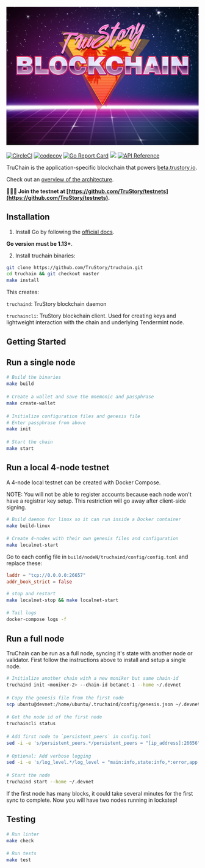 ![logo](./logo.jpg)

[![CircleCI](https://circleci.com/gh/TruStory/truchain.svg?style=svg&circle-token=0cea219dcac9bd6962a057d85c4a319613c6680e)](https://circleci.com/gh/TruStory/truchain)
[![codecov](https://codecov.io/gh/TruStory/truchain/branch/master/graph/badge.svg?token=jh3muAAEBs)](https://codecov.io/gh/TruStory/truchain)
[![Go Report Card](https://goreportcard.com/badge/github.com/trustory/truchain)](https://goreportcard.com/report/github.com/trustory/truchain)
[![](https://tokei.rs/b1/github/XAMPPRocky/tokei)](https://github.com/TruStory/truchain)
[![API Reference](https://godoc.org/github.com/TruStory/truchain/types?status.svg)](https://godoc.org/github.com/TruStory/truchain/types)

TruChain is the application-specific blockchain that powers [beta.trustory.io](https://beta.trustory.io/).

Check out an [overview of the architecture](https://blog.cosmos.network/building-a-decentralized-app-with-cosmos-sdk-3c535cdc6a6a).

**🚀🚀🚀 Join the testnet at [https://github.com/TruStory/testnets](https://github.com/TruStory/testnets).**

## Installation

1. Install Go by following the [official docs](https://golang.org/doc/install). 

**Go version must be 1.13+**.

2. Install truchain binaries:

```sh
git clone https://github.com/TruStory/truchain.git
cd truchain && git checkout master
make install
```

This creates:

`truchaind`: TruStory blockchain daemon

`truchaincli`: TruStory blockchain client. Used for creating keys and lightweight interaction with the chain and underlying Tendermint node.

## Getting Started

## Run a single node

```sh
# Build the binaries
make build

# Create a wallet and save the mnemonic and passphrase
make create-wallet

# Initialize configuration files and genesis file
# Enter passphrase from above
make init

# Start the chain
make start
```

## Run a local 4-node testnet

A 4-node local testnet can be created with Docker Compose.

NOTE: You will not be able to register accounts because each node won't have a registrar key setup. This restriction will go away after client-side signing.

```sh
# Build daemon for linux so it can run inside a Docker container
make build-linux

# Create 4-nodes with their own genesis files and configuration
make localnet-start
```

Go to each config file in `build/nodeN/truchaind/config/config.toml` and replace these:

```toml
laddr = "tcp://0.0.0.0:26657"
addr_book_strict = false
```

```sh
# stop and restart
make localnet-stop && make localnet-start

# Tail logs
docker-compose logs -f
```

## Run a full node

TruChain can be run as a full node, syncing it's state with another node or validator. First follow the instructions above to install and setup a single node.

```sh
# Initialize another chain with a new moniker but same chain-id
truchaind init <moniker-2> --chain-id betanet-1 --home ~/.devnet

# Copy the genesis file from the first node
scp ubuntu@devnet:/home/ubuntu/.truchaind/config/genesis.json ~/.devnet/config/

# Get the node id of the first node
truchaincli status

# Add first node to `persistent_peers` in config.toml
sed -i -e 's/persistent_peers.*/persistent_peers = "[ip_address]:26656"/' ~/.devnet/config/config.toml

# Optional: Add verbose logging
sed -i -e 's/log_level.*/log_level = "main:info,state:info,*:error,app:info,account:info,trubank:info,claim:info,community:info,truslashing:info,trustaking:info"/' ~/.devnet/config/config.toml

# Start the node
truchaind start --home ~/.devnet
```

If the first node has many blocks, it could take several minutes for the first sync to complete. Now you will have two nodes running in lockstep!

## Testing

```sh
# Run linter
make check

# Run tests
make test
```
